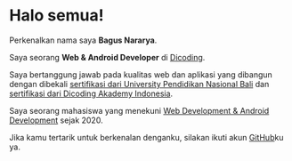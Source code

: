 # Halo semua! 

Perkenalkan nama saya **Bagus Nararya**.

Saya seorang **Web & Android Developer** di [Dicoding](https://www.dicoding.com/).

Saya bertanggung jawab pada kualitas web dan aplikasi yang dibangun dengan dibekali [sertifikasi dari University Pendidikan Nasional Bali](https://undiknas.ac.id/) dan [sertifikasi dari Dicoding Akademy Indonesia](https://www.dicoding.com/certificates/L4PQ4W714XO1).

Saya seorang mahasiswa yang menekuni [Web Development & Android Development](https://github.com/nararyacodetechy/nararyacodetechy/edit/) sejak 2020.

Jika kamu tertarik untuk berkenalan denganku, silakan ikuti akun [GitHub](https://github.com/nararyacodetechy/nararyacodetechy/edit/)ku ya.
